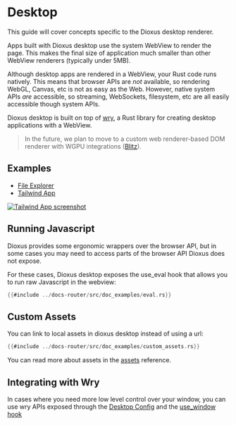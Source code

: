 # Desktop

This guide will cover concepts specific to the Dioxus desktop renderer.

Apps built with Dioxus desktop use the system WebView to render the page. This makes the final size of application much smaller than other WebView renderers (typically under 5MB).

Although desktop apps are rendered in a WebView, your Rust code runs natively. This means that browser APIs are _not_ available, so rendering WebGL, Canvas, etc is not as easy as the Web. However, native system APIs _are_ accessible, so streaming, WebSockets, filesystem, etc are all easily accessible though system APIs.

Dioxus desktop is built on top of [wry](https://github.com/tauri-apps/wry), a Rust library for creating desktop applications with a WebView.

> In the future, we plan to move to a custom web renderer-based DOM renderer with WGPU integrations ([Blitz](https://github.com/DioxusLabs/blitz)).

## Examples

- [File Explorer](https://github.com/DioxusLabs/dioxus/tree/main/example-projects/file-explorer)
- [Tailwind App](https://github.com/DioxusLabs/dioxus/tree/main/examples/tailwind)

[![Tailwind App screenshot](/assets/static/tailwind_desktop_app.png)](https://github.com/DioxusLabs/dioxus/tree/main/examples/tailwind)

## Running Javascript

Dioxus provides some ergonomic wrappers over the browser API, but in some cases you may need to access parts of the browser API Dioxus does not expose.


For these cases, Dioxus desktop exposes the use_eval hook that allows you to run raw Javascript in the webview:

```rust
{{#include ../docs-router/src/doc_examples/eval.rs}}
```

## Custom Assets

You can link to local assets in dioxus desktop instead of using a url:

```rust
{{#include ../docs-router/src/doc_examples/custom_assets.rs}}
```

You can read more about assets in the [assets](../assets.md) reference.

## Integrating with Wry

In cases where you need more low level control over your window, you can use wry APIs exposed through the [Desktop Config](https://docs.rs/dioxus-desktop/0.6.0/dioxus_desktop/struct.Config.html) and the [use_window hook](https://docs.rs/dioxus-desktop/0.6.0/dioxus_desktop/fn.use_window.html)
